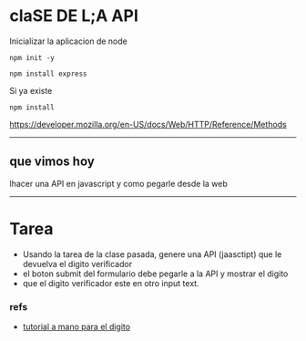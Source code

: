 # claSE DE L;A API
Inicializar la aplicacion de node
```
npm init -y 
```

```
npm install express 
```

Si ya existe
```
npm install
```


https://developer.mozilla.org/en-US/docs/Web/HTTP/Reference/Methods


------
## que vimos hoy

lhacer una API en javascript y como pegarle desde la web

------------
# Tarea

- Usando la tarea de la clase pasada, genere una API (jaasctipt) que le devuelva el digito verificador
- el boton submit del formulario debe pegarle a la API y mostrar el digito
- que el digito verificador este en otro input text.

### refs

- [tutorial a mano para el digito](https://validarutchile.cl/como-calcular-el-digito-verificador-del-rut-de-forma-manual-utilizando-el-algoritmo-del-modulo-11/)
